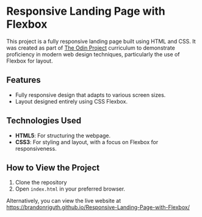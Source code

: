 # Responsive Landing Page with Flexbox

This project is a fully responsive landing page built using HTML and CSS. It was created as part of [The Odin Project](https://www.theodinproject.com/) curriculum to demonstrate proficiency in modern web design techniques, particularly the use of Flexbox for layout.

## Features
- Fully responsive design that adapts to various screen sizes.
- Layout designed entirely using CSS Flexbox.

## Technologies Used
- **HTML5**: For structuring the webpage.
- **CSS3**: For styling and layout, with a focus on Flexbox for responsiveness.

## How to View the Project
1. Clone the repository
2. Open `index.html` in your preferred browser.

Alternatively, you can view the live website at https://brandonrjguth.github.io/Responsive-Landing-Page-with-Flexbox/
